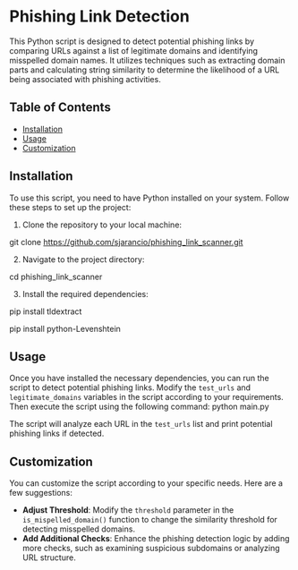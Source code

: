 # Phishing Link Detection

This Python script is designed to detect potential phishing links by comparing URLs against a list of legitimate domains and identifying misspelled domain names. It utilizes techniques such as extracting domain parts and calculating string similarity to determine the likelihood of a URL being associated with phishing activities.

## Table of Contents

- [Installation](#installation)
- [Usage](#usage)
- [Customization](#customization)

## Installation

To use this script, you need to have Python installed on your system. Follow these steps to set up the project:

1. Clone the repository to your local machine:

git clone https://github.com/sjarancio/phishing_link_scanner.git

2. Navigate to the project directory:
   
cd phishing_link_scanner

3. Install the required dependencies:

pip install tldextract

pip install python-Levenshtein

## Usage

Once you have installed the necessary dependencies, you can run the script to detect potential phishing links. Modify the `test_urls` and `legitimate_domains` variables in the script according to your requirements. Then execute the script using the following command:
python main.py

The script will analyze each URL in the `test_urls` list and print potential phishing links if detected.

## Customization

You can customize the script according to your specific needs. Here are a few suggestions:

- **Adjust Threshold**: Modify the `threshold` parameter in the `is_mispelled_domain()` function to change the similarity threshold for detecting misspelled domains.
- **Add Additional Checks**: Enhance the phishing detection logic by adding more checks, such as examining suspicious subdomains or analyzing URL structure.


